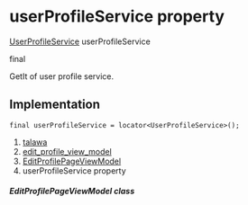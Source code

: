
<div>

# userProfileService property

</div>


[UserProfileService](../../services_user_profile_service/UserProfileService-class.html)
userProfileService


final




GetIt of user profile service.



## Implementation

``` language-dart
final userProfileService = locator<UserProfileService>();
```







1.  [talawa](../../index.html)
2.  [edit_profile_view_model](../../view_model_after_auth_view_models_profile_view_models_edit_profile_view_model/)
3.  [EditProfilePageViewModel](../../view_model_after_auth_view_models_profile_view_models_edit_profile_view_model/EditProfilePageViewModel-class.html)
4.  userProfileService property

##### EditProfilePageViewModel class







